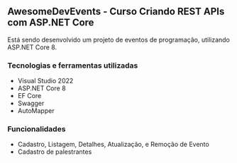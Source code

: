 ## AwesomeDevEvents - Curso Criando REST APIs com ASP.NET Core
Está sendo desenvolvido um projeto de eventos de programação, utilizando ASP.NET Core 8.

### Tecnologias e ferramentas utilizadas
- Visual Studio 2022
- ASP.NET Core 8
- EF Core
- Swagger
- AutoMapper

### Funcionalidades
- Cadastro, Listagem, Detalhes, Atualização, e Remoção de Evento
- Cadastro de palestrantes
